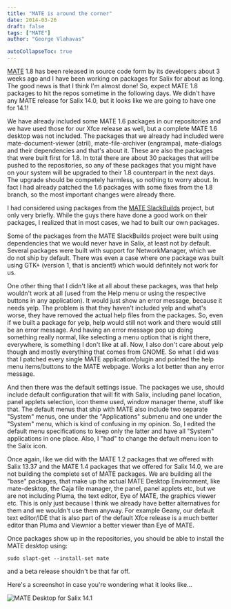 ```yaml
---
title: "MATE is around the corner"
date: 2014-03-26
draft: false
tags: ["MATE"]
author: "George Vlahavas"

autoCollapseToc: true
---
```


[MATE](http://mate-desktop.org/)
1.8 has been released in source code form by its developers about 3
weeks ago and I have been working on packages for Salix for about as
long. The good news is that I think I'm almost done! So, expect MATE 1.8
packages to hit the repos sometime in the following days. We didn't have
any MATE release for Salix 14.0, but it looks like we are going to have
one for 14.1!

We have already included some MATE 1.6 packages in our repositories and
we have used those for our Xfce release as well, but a complete MATE 1.6
desktop was not included. The packages that we already had included were
mate-document-viewer (atril), mate-file-archiver (engrampa),
mate-dialogs and their dependencies and that's about it. These are
also the packages that were built first for 1.8. In total there are
about 30 packages that will be pushed to the repositories, so any of
these packages that you might have on your system will be upgraded
to their 1.8 counterpart in the next days. The upgrade should be
competely harmless, so nothing to worry about. In fact I had already
patched the 1.6 packages with some fixes from the 1.8 branch, so the
most important changes were already there.

I had considered using packages from the
[MATE SlackBuilds](http://mateslackbuilds.github.io/)
project, but
only very briefly. While the guys there have done a good work on their
packages, I realized that in most cases, we had to built our own
packages.

Some of the packages from the MATE SlackBuilds project were built using
dependencies that we would never have in Salix, at least not by default.
Several packages were built with support for NetworkManager, which we do
not ship by default. There was even a case where one package was built
using GTK+ (version 1, that is ancient!) which would definitely not work
for us.

One other thing that I didn't like at all about these packages, was that
help wouldn't work at all (used from the Help menu or using the
respective buttons in any application). It would just show an
error message, because it needs yelp. The problem is that they haven't
included yelp and what's worse, they have removed the actual help files
from the packages. So, even if we built a package for yelp, help would
still not work and there would still be an error message. And having an
error message pop up doing something really normal, like selecting a
menu option that is right there, everywhere, is something I don't like
at all. Now, I also don't care about yelp though and mostly everything
that comes from GNOME. So what I did was that I patched every single
MATE application/plugin and pointed the help menu items/buttons to the
MATE webpage. Works a lot better than any error message.

And then there was the default settings issue. The packages we use,
should include default configuration that will fit with Salix,
including panel location, panel applets selection, icon theme used,
window manager theme, stuff like that. The default menus that ship
with MATE also include two separate "System" menus, one under the
"Applications" submenu and one under the "System" menu, which is
kind of confusing in my opinion. So, I edited the default menu
specifications to keep only the latter and have all "System"
applications in one place. Also, I "had" to change the default menu
icon to the Salix icon.

Once again, like we did with the MATE 1.2 packages that we offered with
Salix 13.37 and the MATE 1.4 packages that we offered for Salix 14.0, we
are not building the complete set of MATE packages. We are building all
the "base" packages, that make up the actual MATE Desktop Environment,
like mate-desktop, the Caja file manager, the panel, panel applets
etc, but we are not including Pluma, the text editor, Eye of MATE,
the graphics viewer etc. This is only just because I think we
already have better alternatives for them and we wouldn't use them
anyway. For example Geany, our default text editor/IDE that is also
part of the default Xfce release is a much better editor than Pluma
and Viewnior a better viewer than Eye of MATE.

Once packages show up in the repositories, you should be able to install
the MATE desktop using:

    sudo slapt-get --install-set mate

and a beta release shouldn't be that far off.

Here's a screenshot in case you're wondering what it looks like...

![MATE Desktop for Salix 14.1](../../img/mate-14.1.png)
